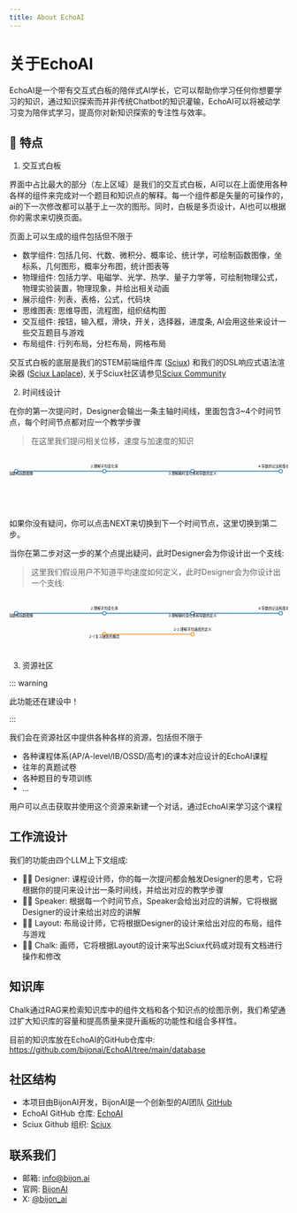 ```yaml
---
title: About EchoAI
---
```


# 关于EchoAI

EchoAI是一个带有交互式白板的陪伴式AI学长，它可以帮助你学习任何你想要学习的知识，通过知识探索而并非传统Chatbot的知识灌输，EchoAI可以将被动学习变为陪伴式学习，提高你对新知识探索的专注性与效率。

## 🌈 特点

1. 交互式白板

界面中占比最大的部分（左上区域）是我们的交互式白板，AI可以在上面使用各种各样的组件来完成对一个题目和知识点的解释。每一个组件都是矢量的可操作的，ai的下一次修改都可以基于上一次的图形。同时，白板是多页设计，AI也可以根据你的需求来切换页面。

页面上可以生成的组件包括但不限于

- 数学组件: 包括几何、代数、微积分、概率论、统计学，可绘制函数图像，坐标系，几何图形，概率分布图，统计图表等
- 物理组件: 包括力学、电磁学、光学、热学、量子力学等，可绘制物理公式，物理实验装置，物理现象，并给出相关动画
- 展示组件: 列表，表格，公式，代码块
- 思维图表: 思维导图，流程图，组织结构图
- 交互组件: 按钮，输入框，滑块，开关，选择器，进度条, AI会用这些来设计一些交互题目与游戏
- 布局组件: 行列布局，分栏布局，网格布局

交互式白板的底层是我们的STEM前端组件库 ([Sciux](https://github.com/sciux-kit/lib)) 和我们的DSL响应式语法渲染器 ([Sciux Laplace](https://github.com/sciux-kit/laplace)), 关于Sciux社区请参见[Sciux Community](./sciux-community)

2. 时间线设计

在你的第一次提问时，Designer会输出一条主轴时间线，里面包含3~4个时间节点，每个时间节点都对应一个教学步骤

> 在这里我们提问相关位移，速度与加速度的知识

<svg class="w-full h-full select-none" viewBox="0 0 800 160">
    <g class="timeline-container">
        <path d="M20,50L273.333,50L526.667,50L780,50" fill="none" stroke="#1f77b4" stroke-width="2"></path>
        <circle cx="20" cy="50" r="5" stroke="#1f77b4" stroke-width="2" fill="white"></circle><text x="20" y="60"
            text-anchor="middle" font-size="10px">1 理解函数和函数图像</text>
        <circle cx="273.3333333333333" cy="50" r="5" stroke="#1f77b4" stroke-width="2" fill="white"></circle><text
            x="273.3333333333333" y="40" text-anchor="middle" font-size="10px">2 理解平均变化率</text>
        <circle cx="526.6666666666666" cy="50" r="5" stroke="#1f77b4" stroke-width="2" fill="white"></circle><text
            x="526.6666666666666" y="60" text-anchor="middle" font-size="10px">3 理解瞬时变化率和导数的定义</text>
        <circle cx="780" cy="50" r="5" stroke="#1f77b4" stroke-width="2" fill="white"></circle><text x="780" y="40"
            text-anchor="middle" font-size="10px">4 导数的记法和基本导数公式</text>
    </g>
</svg>

如果你没有疑问，你可以点击NEXT来切换到下一个时间节点，这里切换到第二步。

当你在第二步对这一步的某个点提出疑问，此时Designer会为你设计出一个支线:

> 这里我们假设用户不知道平均速度如何定义，此时Designer会为你设计出一个支线:

<svg class="w-full h-full select-none" viewBox="0 0 800 160">
    <g class="timeline-container">
        <path d="M20,50L273.333,50L526.667,50L780,50" fill="none" stroke="#1f77b4" stroke-width="2"></path>
        <circle cx="20" cy="50" r="5" stroke="#1f77b4" stroke-width="2" fill="white"></circle><text x="20" y="60"
            text-anchor="middle" font-size="10px">1 理解函数和函数图像</text>
        <circle cx="273.3333333333333" cy="50" r="5" stroke="#1f77b4" stroke-width="2" fill="white"></circle><text
            x="273.3333333333333" y="40" text-anchor="middle" font-size="10px">2 理解平均变化率</text>
        <circle cx="526.6666666666666" cy="50" r="5" stroke="#1f77b4" stroke-width="2" fill="white"></circle><text
            x="526.6666666666666" y="60" text-anchor="middle" font-size="10px">3 理解瞬时变化率和导数的定义</text>
        <circle cx="780" cy="50" r="5" stroke="#1f77b4" stroke-width="2" fill="white"></circle><text x="780" y="40"
            text-anchor="middle" font-size="10px">4 导数的记法和基本导数公式</text>
        <path d="M273.333,110L526.667,110" fill="none" stroke="#ff7f0e" stroke-width="2"></path>
        <circle cx="273.3333333333333" cy="110" r="5" stroke="#ff7f0e" stroke-width="2" fill="white"></circle><text
            x="273.3333333333333" y="120" text-anchor="middle" font-size="10px">2-1 复习速度的概念</text>
        <circle cx="526.6666666666666" cy="110" r="5" stroke="#ff7f0e" stroke-width="2" fill="white"></circle><text
            x="526.6666666666666" y="100" text-anchor="middle" font-size="10px">2-2 理解平均速度的定义</text>
    </g>
</svg>

3. 资源社区

::: warning

此功能还在建设中！

:::

我们会在资源社区中提供各种各样的资源，包括但不限于

- 各种课程体系(AP/A-level/IB/OSSD/高考)的课本对应设计的EchoAI课程
- 往年的真题试卷
- 各种题目的专项训练
- ...

用户可以点击获取并使用这个资源来新建一个对话，通过EchoAI来学习这个课程

## 工作流设计

我们的功能由四个LLM上下文组成:

- 🧑‍🎨 Designer: 课程设计师，你的每一次提问都会触发Designer的思考，它将根据你的提问来设计出一条时间线，并给出对应的教学步骤
- 🧑‍🏫 Speaker: 根据每一个时间节点，Speaker会给出对应的讲解，它将根据Designer的设计来给出对应的讲解
- 🧑‍🎨 Layout: 布局设计师，它将根据Designer的设计来给出对应的布局，组件与游戏
- 👩‍💻 Chalk: 画师，它将根据Layout的设计来写出Sciux代码或对现有文档进行操作和修改

## 知识库

Chalk通过RAG来检索知识库中的组件文档和各个知识点的绘图示例，我们希望通过扩大知识库的容量和提高质量来提升画板的功能性和组合多样性。

目前的知识库放在EchoAI的GitHub仓库中: https://github.com/bijonai/EchoAI/tree/main/database

## 社区结构

- 本项目由BijonAI开发，BijonAI是一个创新型的AI团队 [GitHub](https://github.com/bijonai)
- EchoAI GitHub 仓库: [EchoAI](https://github.com/bijonai/echoai)
- Sciux Github 组织: [Sciux](https://github.com/sciux-kit)

## 联系我们

- 邮箱: [info@bijon.ai](mailto:info@bijon.ai)
- 官网: [BijonAI](https://bijon.ai)
- X: [@bijon_ai](https://x.com/bijon_ai)
